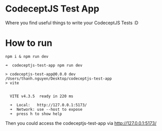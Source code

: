 # CodeceptJS Test App
Where you find useful things to write your CodeceptJS Tests :D 

# How to run
````
npm i & npm run dev

➜  codeceptjs-test-app npm run dev

> codeceptjs-test-app@0.0.0 dev /Users/thanh.nguyen/Desktop/codeceptjs-test-app
> vite


  VITE v4.3.5  ready in 220 ms

  ➜  Local:   http://127.0.0.1:5173/
  ➜  Network: use --host to expose
  ➜  press h to show help

````
Then you could access the codeceptjs-test-app via http://127.0.0.1:5173/